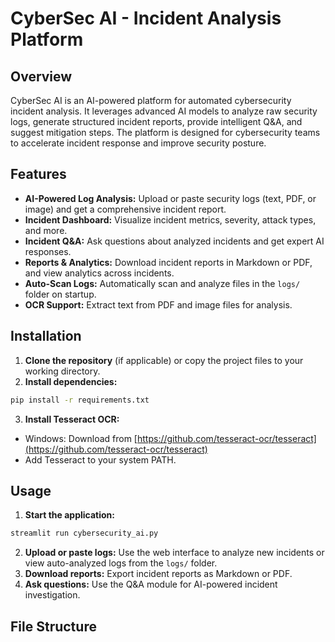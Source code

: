 # CyberSec AI - Incident Analysis Platform
## Overview
CyberSec AI is an AI-powered platform for automated cybersecurity incident analysis. It leverages advanced AI models to analyze raw security logs, generate structured incident reports, provide intelligent Q&A, and suggest mitigation steps. The platform is designed for cybersecurity teams to accelerate incident response and improve security posture.
## Features
- **AI-Powered Log Analysis:** Upload or paste security logs (text, PDF, or image) and get a comprehensive incident report.
- **Incident Dashboard:** Visualize incident metrics, severity, attack types, and more.
- **Incident Q&A:** Ask questions about analyzed incidents and get expert AI responses.
- **Reports & Analytics:** Download incident reports in Markdown or PDF, and view analytics across incidents.
- **Auto-Scan Logs:** Automatically scan and analyze files in the `logs/` folder on startup.
- **OCR Support:** Extract text from PDF and image files for analysis.
## Installation
1. **Clone the repository** (if applicable) or copy the project files to your working directory.
2. **Install dependencies:**
```sh
pip install -r requirements.txt
```
3. **Install Tesseract OCR:**
- Windows: Download from [https://github.com/tesseract-ocr/tesseract](https://github.com/tesseract-ocr/tesseract)
- Add Tesseract to your system PATH.
## Usage
1. **Start the application:**
```sh
streamlit run cybersecurity_ai.py
```
2. **Upload or paste logs:** Use the web interface to analyze new incidents or view auto-analyzed logs from the `logs/` folder.
3. **Download reports:** Export incident reports as Markdown or PDF.
4. **Ask questions:** Use the Q&A module for AI-powered incident investigation.
## File Structure